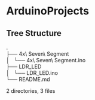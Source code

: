 # ArduinoProjects


## Tree Structure


.<br/>
├── 4x\ Seven\ Segment<br/>
│   └── 4x\ Seven\ Segment.ino<br/>
├── LDR_LED<br/>
│   └── LDR_LED.ino<br/>
└── README.md<br/>


2 directories, 3 files
